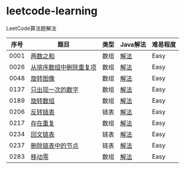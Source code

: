 # leetcode-learning

LeetCode算法题解法

|序号   | 题目                                                                                                                   | 类型      | Java解法                                                                 | 难易程度 |
|---    | -----                                                                                                                  |------    | --------                                                                  | ---------- |
| 0001  |[两数之和](https://leetcode-cn.com/explore/interview/card/top-interview-questions-easy/1/array/29/)                    |数组      | [解法](./src/main/java/com/wyj/array/twoSum/Solution.java)               |Easy|
| 0026  |[从排序数组中删除重复项](https://leetcode-cn.com/explore/interview/card/top-interview-questions-easy/1/array/21/)     |数组      | [解法](./src/main/java/com/wyj/array/removeDuplicates/Solution.java)     |Easy|
| 0048  |[旋转图像](https://leetcode-cn.com/explore/interview/card/top-interview-questions-easy/1/array/31/)                    |数组      | [解法](./src/main/java/com/wyj/array/rotateimage/Solution.java)          |Easy|
| 0137  |[只出现一次的数字](https://leetcode-cn.com/explore/interview/card/top-interview-questions-easy/1/array/25/)            |数组      | [解法](./src/main/java/com/wyj/array/singleNumber/Solution.java)         |Easy|
| 0189  |[旋转数组](https://leetcode-cn.com/explore/interview/card/top-interview-questions-easy/1/array/23/)                    |数组      | [解法](./src/main/java/com/wyj/array/rotatearray/Solution.java)          |Easy|
| 0206  |[反转链表](https://leetcode-cn.com/explore/interview/card/top-interview-questions-easy/6/linked-list/43/)              |链表      | [解法](./src/main/java/com/wyj/listnode/isPalindrome/Solution.java)      |Easy|
| 0217  |[存在重复](https://leetcode-cn.com/explore/interview/card/top-interview-questions-easy/1/array/21/)                    |数组      | [解法](./src/main/java/com/wyj/listnode/containsDuplicate/Solution.java) |Easy|
| 0234  |[回文链表](https://leetcode-cn.com/explore/interview/card/top-interview-questions-easy/6/linked-list/45/)              |链表      | [解法](./src/main/java/com/wyj/listnode/reverseList/Solution.java)       |Easy|
| 0237  |[删除链表中的节点](https://leetcode-cn.com/explore/interview/card/top-interview-questions-easy/6/linked-list/41/)      |链表     | [解法](./src/main/java/com/wyj/listnode/deleteNode/Solution.java)         |Easy|
| 0283  |[移动零](https://leetcode-cn.com/explore/interview/card/top-interview-questions-easy/1/array/28/)                      |数组     | [解法](./src/main/java/com/wyj/array/moveZeroes/Solution.java)            |Easy|
